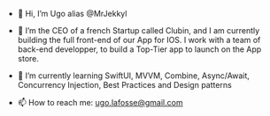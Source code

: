 - 👋 Hi, I’m Ugo alias @MrJekkyl

- 👀 I’m the CEO of a french Startup called Clubin, and I am currently building the full front-end of our App for IOS. 
I work with a team of back-end developper, to build a Top-Tier app to launch on the App store. 

- 🌱 I’m currently learning SwiftUI, MVVM, Combine, Async/Await, Concurrency Injection, Best Practices and Design patterns

- 📫 How to reach me: ugo.lafosse@gmail.com

<!---
MrJekkyl/MrJekkyl is a ✨ special ✨ repository because its `README.md` (this file) appears on your GitHub profile.
You can click the Preview link to take a look at your changes.

- 💞️ I’m looking to collaborate on 
--->
